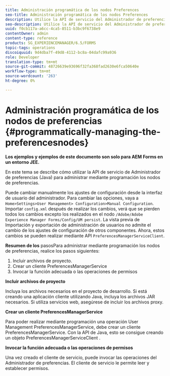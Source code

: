 ```yaml
---
title: Administración programática de los nodos Preferences
seo-title: Administración programática de los nodos Preferences
description: Utilice la API de servicio del Administrador de preferencias (Java) para administrar mediante programación los nodos de preferencias.
seo-description: Utilice la API de servicio del Administrador de preferencias (Java) para administrar mediante programación los nodos de preferencias.
uuid: f0cb117a-a6cc-4ca5-8511-b3bc9f6738e9
contentOwner: admin
content-type: reference
products: SG_EXPERIENCEMANAGER/6.5/FORMS
topic-tags: operations
discoiquuid: 9d4dba7f-49d8-4112-bc8a-04dafc99a936
role: Developer
translation-type: tm+mt
source-git-commit: 48726639e93696f32fa368fad2630e6fca50640e
workflow-type: tm+mt
source-wordcount: '263'
ht-degree: 0%

---
```



# Administración programática de los nodos de preferencias {#programmatically-managing-the-preferencesnodes}

**Los ejemplos y ejemplos de este documento son solo para AEM Forms en un entorno JEE.**

En este tema se describe cómo utilizar la API de servicio de Administrador de preferencias (Java) para administrar mediante programación los nodos de preferencias.

Puede cambiar manualmente los ajustes de configuración desde la interfaz de usuario del administrador. Para cambiar las opciones, vaya a `Home>Settings>User Management> Configuration>Manual Configuration`. Importar `config.xml` después de realizar los cambios, verá que se pierden todos los cambios excepto los realizados en el nodo `/Adobe/Adobe Experience Manager Forms/Config/UM persist`. La vista previa de Importación y exportación de administración de usuarios no admite el cambio de los ajustes de configuración de otros componentes. Ahora, estos cambios se pueden realizar mediante API `PreferencesManagerServiceClient`.

**Resumen de los** pasosPara administrar mediante programación los nodos de preferencias, realice los pasos siguientes:

1. Incluir archivos de proyecto.
1. Crear un cliente PreferencesManagerService
1. Invocar la función adecuada o las operaciones de permisos

**Incluir archivos de proyecto**

Incluya los archivos necesarios en el proyecto de desarrollo. Si está creando una aplicación cliente utilizando Java, incluya los archivos JAR necesarios. Si utiliza servicios web, asegúrese de incluir los archivos proxy.

**Crear un cliente PreferencesManagerService**

Para poder realizar mediante programación una operación User Management PreferencesManagerService, debe crear un cliente PreferencesManagerService. Con la API de Java, esto se consigue creando un objeto PreferencesManagerServiceClient .

**Invocar la función adecuada o las operaciones de permisos**

Una vez creado el cliente de servicio, puede invocar las operaciones del Administrador de preferencias. El cliente de servicio le permite leer y establecer permisos.
